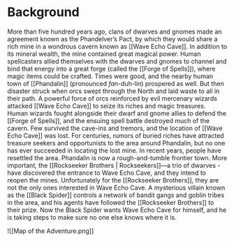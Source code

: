 # Background
More than five hundred years ago, clans of dwarves and
gnomes made an agreement known as the Phandelver’s
Pact, by which they would share a rich mine in a wondrous
cavern known as [[Wave Echo Cave]]. In addition to its
mineral wealth, the mine contained great magical power.
Human spellcasters allied themselves with the dwarves
and gnomes to channel and bind that energy into a great
forge (called the [[Forge of Spells]]), where magic items could
be crafted. Times were good, and the nearby human town
of [[Phandalin]] (pronounced *fan*-duh-lin) prospered as well.
But then disaster struck when orcs swept through the
North and laid waste to all in their path.
A powerful force of orcs reinforced by evil mercenary
wizards attacked [[Wave Echo Cave]] to seize its riches and
magic treasures. Human wizards fought alongside their
dwarf and gnome allies to defend the [[Forge of Spells]], and
the ensuing spell battle destroyed much of the cavern.
Few survived the cave-ins and tremors, and the location of
[[Wave Echo Cave]] was lost.
For centuries, rumors of buried riches have attracted
treasure seekers and opportunists to the area around
Phandalin, but no one has ever succeeded in locating the
lost mine. In recent years, people have resettled the area.
Phandalin is now a rough-and-tumble frontier town. More
important, the [[Rockseeker Brothers | Rockseekers]]—a trio of dwarves -
have discovered the entrance to Wave Echo Cave, and they
intend to reopen the mines.
Unfortunately for the [[Rockseeker Brothers]], they are not the only
ones interested in Wave Echo Cave. A mysterious villain
known as the [[Black Spider]] controls a network of bandit
gangs and goblin tribes in the area, and his agents have
followed the [[Rockseeker Brothers]] to their prize. Now the Black
Spider wants Wave Echo Cave for himself, and he is
taking steps to make sure no one else knows where it is.


![[Map of the Adventure.png]]